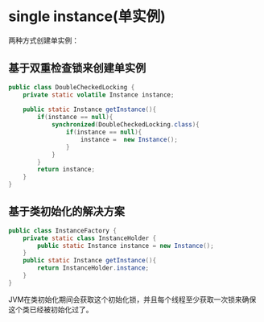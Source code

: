 # single instance(单实例)

两种方式创建单实例：

## 基于双重检查锁来创建单实例

```java
public class DoubleCheckedLocking {
    private static volatile Instance instance;
    
    public static Instance getInstance(){
        if(instance == null){
            synchronized(DoubleCheckedLocking.class){
                if(instance == null){
                    instance =  new Instance();
                }    
            }
        }
        return instance;
    }
}
```

## 基于类初始化的解决方案

```java
public class InstanceFactory {
    private static class InstanceHolder {
        public static Instance instance = new Instance();
    }
    public static Instance getInstance(){
        return InstanceHolder.instance;
    }
}
```

JVM在类初始化期间会获取这个初始化锁，并且每个线程至少获取一次锁来确保这个类已经被初始化过了。

